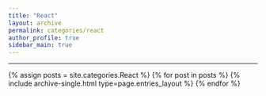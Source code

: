 ```yaml
---
title: "React"
layout: archive
permalink: categories/react
author_profile: true
sidebar_main: true
---
```


***

{% assign posts = site.categories.React %}
{% for post in posts %} {% include archive-single.html type=page.entries_layout %} {% endfor %}
